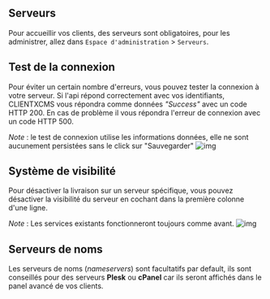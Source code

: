 ## Serveurs
Pour accueillir vos clients, des serveurs sont obligatoires, pour les administrer, allez dans `Espace d'administration` > `Serveurs`.

## Test de la connexion

Pour éviter un certain nombre d'erreurs, vous pouvez tester la connexion à votre serveur. 
Si l'api répond correctement avec vos identifiants, CLIENTXCMS vous répondra comme données *"Success"* avec un code HTTP 200.
En cas de problème il vous répondra l'erreur de connexion avec un code HTTP 500.

*Note* : le test de connexion utilise les informations données, elle ne sont aucunement persistées sans le click sur "Sauvegarder"
![img](https://media.discordapp.net/attachments/598633976768364544/860451837470572554/unknown.png)
## Système de visibilité

Pour désactiver la livraison sur un serveur spécifique, vous pouvez désactiver la visibilité du serveur en cochant dans la première colonne d'une ligne. 

*Note* : Les services existants fonctionneront toujours comme avant.
![img](https://media.discordapp.net/attachments/598633976768364544/860450792020115476/unknown.png)

## Serveurs de noms
Les serveurs de noms (*nameservers*) sont facultatifs par default, ils sont conseillés pour des serveurs **Plesk** ou **cPanel** car ils seront affichés dans le panel avancé de vos clients.
